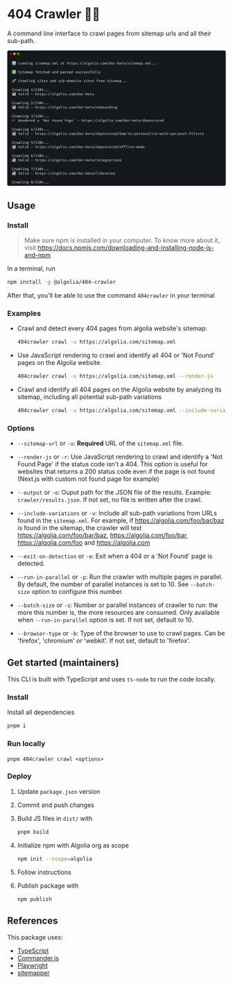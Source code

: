 # 404 Crawler 🏊‍♂️

A command line interface to crawl pages from sitemap urls and all their sub-path.

![Screenshot](https://github.com/algolia/404-crawler/blob/main/README.png)

## Usage

### Install

> Make sure npm is installed in your computer. To know more about it, visit https://docs.npmjs.com/downloading-and-installing-node-js-and-npm

In a terminal, run

```sh
npm install -g @algolia/404-crawler
```

After that, you'll be able to use the command `404crawler` in your terminal

### Examples

- Crawl and detect every 404 pages from algolia website's sitemap:

  ```sh
  404crawler crawl -u https://algolia.com/sitemap.xml
  ```

- Use JavaScript rendering to crawl and identify all 404 or 'Not Found' pages on the Algolia website.

  ```sh
  404crawler crawl -u https://algolia.com/sitemap.xml --render-js
  ```

- Crawl and identify all 404 pages on the Algolia website by analyzing its sitemap, including all potential sub-path variations
  ```sh
  404crawler crawl -u https://algolia.com/sitemap.xml --include-variations
  ```

### Options

- `--sitemap-url` or `-u`:
  **Required** URL of the `sitemap.xml` file.

- `--render-js` or `-r`:
  Use JavaScript rendering to crawl and identify a 'Not Found Page' if the status code isn't a 404. This option is useful for websites that returns a 200 status code even if the page is not found (Next.js with custom not found page for example)

- `--output` or `-o`:
  Ouput path for the JSON file of the results. Example: `crawler/results.json`. If not set, no file is written after the crawl.

- `--include-variations` or `-v`:
  Include all sub-path variations from URLs found in the `sitemap.xml`.
  For example, if https://algolia.com/foo/bar/baz is found in the sitemap, the crawler will test https://algolia.com/foo/bar/baz, https://algolia.com/foo/bar, https://algolia.com/foo and https://algolia.com

- `--exit-on-detection` or `-e`:
  Exit when a 404 or a 'Not Found' page is detected.

- `--run-in-parallel` or `-p`:
  Run the crawler with multiple pages in parallel. By default, the number of parallel instances is set to 10. See `--batch-size` option to configure this number.

- `--batch-size` or `-s`:
  Number or parallel instances of crawler to run: the more this number is, the more resources are consumed. Only available when `--run-in-parallel` option is set. If not set, default to 10.

- `--browser-type` or `-b`:
  Type of the browser to use to crawl pages. Can be 'firefox', 'chromium' or 'webkit'. If not set, default to 'firefox'.

## Get started (maintainers)

This CLI is built with TypeScript and uses `ts-node` to run the code locally.

### Install

Install all dependencies

```sh
pnpm i
```

### Run locally

```
pnpm 404crawler crawl <options>
```

### Deploy

1. Update `package.json` version
2. Commit and push changes
3. Build JS files in `dist/` with

   ```sh
   pnpm build
   ```

4. Initialize npm with Algolia org as scope

   ```sh
   npm init --scope=algolia
   ```

5. Follow instructions
6. Publish package with
   ```sh
   npm publish
   ```

## References

This package uses:

- [TypeScript](https://www.typescriptlang.org/)
- [Commander.js](https://github.com/tj/commander.js)
- [Playwright](https://playwright.dev/)
- [sitemapper](https://github.com/seantomburke/sitemapper)
